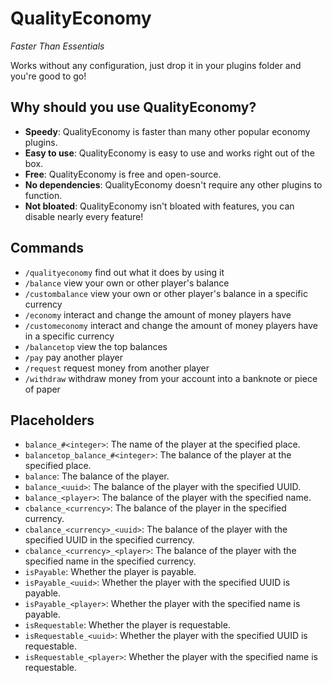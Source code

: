 # QualityEconomy
*Faster Than Essentials*

Works without any configuration, just drop it in your plugins folder and you're good to go!

## Why should you use QualityEconomy?
- **Speedy**: QualityEconomy is faster than many other popular economy plugins.
- **Easy to use**: QualityEconomy is easy to use and works right out of the box.
- **Free**: QualityEconomy is free and open-source.
- **No dependencies**: QualityEconomy doesn't require any other plugins to function.
- **Not bloated**: QualityEconomy isn't bloated with features, you can disable nearly every feature!

## Commands
- `/qualityeconomy` find out what it does by using it
- `/balance` view your own or other player's balance
- `/custombalance` view your own or other player's balance in a specific currency
- `/economy` interact and change the amount of money players have
- `/customeconomy` interact and change the amount of money players have in a specific currency
- `/balancetop` view the top balances
- `/pay` pay another player
- `/request` request money from another player
- `/withdraw` withdraw money from your account into a banknote or piece of paper

## Placeholders
- `balance_#<integer>`: The name of the player at the specified place.
- `balancetop_balance_#<integer>`: The balance of the player at the specified place.
- `balance`: The balance of the player.
- `balance_<uuid>`: The balance of the player with the specified UUID.
- `balance_<player>`: The balance of the player with the specified name.
- `cbalance_<currency>`: The balance of the player in the specified currency.
- `cbalance_<currency>_<uuid>`: The balance of the player with the specified UUID in the specified currency.
- `cbalance_<currency>_<player>`: The balance of the player with the specified name in the specified currency.
- `isPayable`: Whether the player is payable.
- `isPayable_<uuid>`: Whether the player with the specified UUID is payable.
- `isPayable_<player>`: Whether the player with the specified name is payable.
- `isRequestable`: Whether the player is requestable.
- `isRequestable_<uuid>`: Whether the player with the specified UUID is requestable.
- `isRequestable_<player>`: Whether the player with the specified name is requestable.